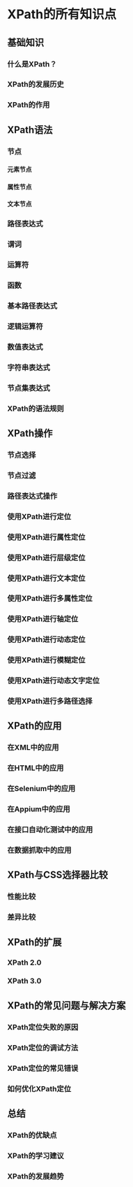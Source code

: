 XPath的所有知识点
===========

基础知识
----

### 什么是XPath？

### XPath的发展历史

### XPath的作用

XPath语法
-------

### 节点

#### 元素节点

#### 属性节点

#### 文本节点

### 路径表达式

### 谓词

### 运算符

### 函数

### 基本路径表达式

### 逻辑运算符

### 数值表达式

### 字符串表达式

### 节点集表达式

### XPath的语法规则

XPath操作
-------

### 节点选择

### 节点过滤

### 路径表达式操作

### 使用XPath进行定位

### 使用XPath进行属性定位

### 使用XPath进行层级定位

### 使用XPath进行文本定位

### 使用XPath进行多属性定位

### 使用XPath进行轴定位

### 使用XPath进行动态定位

### 使用XPath进行模糊定位

### 使用XPath进行动态文字定位

### 使用XPath进行多路径选择

XPath的应用
--------

### 在XML中的应用

### 在HTML中的应用

### 在Selenium中的应用

### 在Appium中的应用

### 在接口自动化测试中的应用

### 在数据抓取中的应用

XPath与CSS选择器比较
--------------

### 性能比较

### 差异比较

XPath的扩展
--------

### XPath 2.0

### XPath 3.0

XPath的常见问题与解决方案
---------------

### XPath定位失败的原因

### XPath定位的调试方法

### XPath定位的常见错误

### 如何优化XPath定位

总结
--

### XPath的优缺点

### XPath的学习建议

### XPath的发展趋势